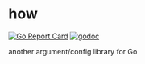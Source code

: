 # how
[![Go Report Card](https://goreportcard.com/badge/github.com/dabbertorres/how)](https://goreportcard.com/report/github.com/dabbertorres/how) [![godoc](https://img.shields.io/badge/godoc-reference-blue.svg)](https://godoc.org/github.com/dabbertorres/how)

another argument/config library for Go
